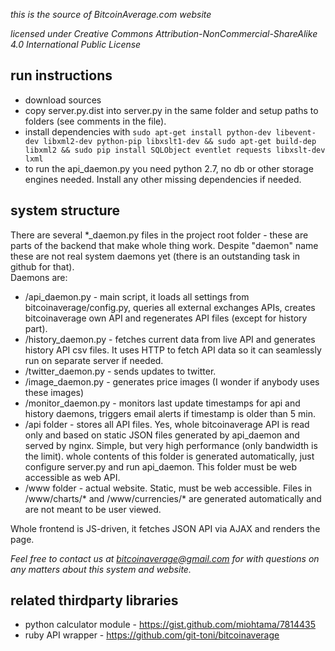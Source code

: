 *this is the source of BitcoinAverage.com website*

*licensed under Creative Commons Attribution-NonCommercial-ShareAlike 4.0 International Public License*

run instructions
---------------------
- download sources
- copy server.py.dist into server.py in the same folder and setup paths to folders (see comments in the file).
- install dependencies with `sudo apt-get install python-dev libevent-dev libxml2-dev python-pip libxslt1-dev && sudo apt-get build-dep libxml2 && sudo pip install SQLObject eventlet requests libxslt-dev lxml`
- to run the api_daemon.py you need python 2.7, no db or other storage engines needed. Install any other missing dependencies if needed.

system structure
--------------------
There are several \*_daemon.py files in the project root folder - these are parts of the backend that make whole thing work. Despite "daemon" name these are not real system daemons yet (there is an outstanding task in github for that).  
Daemons are:
- /api_daemon.py - main script, it loads all settings from bitcoinaverage/config.py, queries all external exchanges APIs, creates bitcoinaverage own API and regenerates API files (except for history part). 
- /history_daemon.py - fetches current data from live API and generates history API csv files. It uses HTTP to fetch API data so it can seamlessly run on separate server if needed.
- /twitter_daemon.py - sends updates to twitter.
- /image_daemon.py - generates price images (I wonder if anybody uses these images)
- /monitor_daemon.py - monitors last update timestamps for api and history daemons, triggers email alerts if timestamp is older than 5 min.
- /api folder - stores all API files. Yes, whole bitcoinaverage API is read only and based on static JSON files generated by api_daemon and served by nginx. Simple, but very high performance (only bandwidth is the limit). whole contents of this folder is generated automatically, just configure server.py and run api_daemon.
This folder must be web accessible as web API.
- /www folder - actual website. Static, must be web accessible. Files in /www/charts/* and /www/currencies/* are generated automatically and are not meant to be user viewed. 


Whole frontend is JS-driven, it fetches JSON API via AJAX and renders the page. 


*Feel free to contact us at bitcoinaverage@gmail.com for with questions on any matters about this system and website.*



related thirdparty libraries
--------------------
- python calculator module - https://gist.github.com/miohtama/7814435
- ruby API wrapper - https://github.com/git-toni/bitcoinaverage
